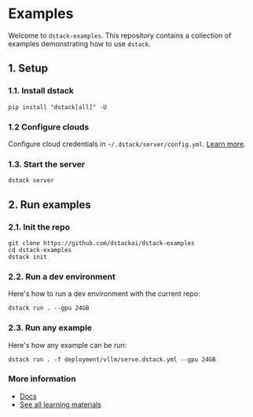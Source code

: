 # Examples

Welcome to `dstack-examples`. This repository contains a collection of examples
demonstrating how to use `dstack`.

## 1. Setup

### 1.1. Install dstack

```shell
pip install "dstack[all]" -U
```

### 1.2 Configure clouds

Configure cloud credentials in `~/.dstack/server/config.yml`. [Learn more](https://dstack.ai/docs/config/server/).

### 1.3. Start the server

```shell
dstack server
```

## 2. Run examples

### 2.1. Init the repo

```shell
git clone https://github.com/dstackai/dstack-examples
cd dstack-examples
dstack init
```

### 2.2. Run a dev environment

Here's how to run a dev environment with the current repo:

```shell
dstack run . --gpu 24GB
```

### 2.3. Run any example

Here's how any example can be run:

```shell
dstack run . -f deployment/vllm/serve.dstack.yml --gpu 24GB
```

### More information

- [Docs](https://dstack.ai/docs)
- [See all learning materials](https://dstack.ai/learn)